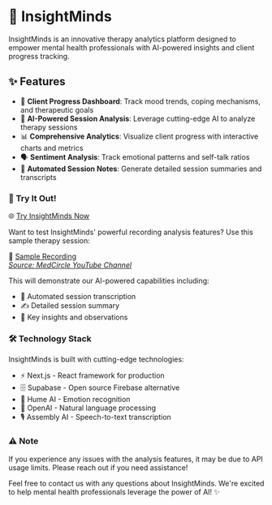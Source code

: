 # 🧠 InsightMinds

InsightMinds is an innovative therapy analytics platform designed to empower mental health professionals with AI-powered insights and client progress tracking.

## ✨ Features

- 🎯 **Client Progress Dashboard**: Track mood trends, coping mechanisms, and therapeutic goals
- 🤖 **AI-Powered Session Analysis**: Leverage cutting-edge AI to analyze therapy sessions
- 📊 **Comprehensive Analytics**: Visualize client progress with interactive charts and metrics
- 🗣️ **Sentiment Analysis**: Track emotional patterns and self-talk ratios
- 📝 **Automated Session Notes**: Generate detailed session summaries and transcripts

### 🧪 Try It Out!

🌐 [Try InsightMinds Now](https://communeed.vercel.app/)

Want to test InsightMinds' powerful recording analysis features? Use this sample therapy session:

🎥 [Sample Recording](https://drive.google.com/file/d/1lVw-D7lHVQYaoh7CRDURC76UsmsDiTqN/view?usp=sharing)  
[_Source: MedCircle YouTube Channel_](https://www.youtube.com/watch?v=8-2WQF3SWwo&t=19s&ab_channel=MedCircle)

This will demonstrate our AI-powered capabilities including:

- 📝 Automated session transcription
- ✍️ Detailed session summary
- 🎯 Key insights and observations

### 🛠️ Technology Stack

InsightMinds is built with cutting-edge technologies:

- ⚡ Next.js - React framework for production
- 🗄️ Supabase - Open source Firebase alternative
- 🤖 Hume AI - Emotion recognition
- 🧠 OpenAI - Natural language processing
- 🎙️ Assembly AI - Speech-to-text transcription

### ⚠️ Note

If you experience any issues with the analysis features, it may be due to API usage limits. Please reach out if you need assistance!

Feel free to contact us with any questions about InsightMinds. We're excited to help mental health professionals leverage the power of AI! ✨
